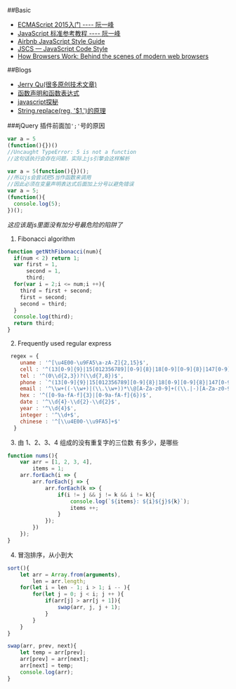 ##Basic
* [ECMAScript 2015入门 ---- 阮一峰](http://es6.ruanyifeng.com/)
* [JavaScript 标准参考教程 ---- 阮一峰](http://javascript.ruanyifeng.com/advanced/ecmascript6.html)
* [Airbnb JavaScript Style Guide](https://github.com/airbnb/javascript)
* [JSCS — JavaScript Code Style](http://jscs.info/)
* [How Browsers Work: Behind the scenes of modern web browsers](http://www.html5rocks.com/en/tutorials/internals/howbrowserswork/)


##Blogs
* [Jerry Qu(很多原创技术文章)](https://imququ.com/archives.html)
* [函数声明和函数表达式](http://www.cnblogs.com/Xdoable/archive/2011/09/08/2171512.html)
* [javascript探秘](http://www.nowamagic.net/librarys/veda/detail/1630)
* [String.replace(reg, '$1,')的原理](http://www.cnblogs.com/skywang/articles/2051052.html)

###jQuery 插件前面加`';'`号的原因
```javascript
var a = 5
(function(){})()  
//Uncaught TypeError: 5 is not a function
//这句话执行会存在问题，实际上js引擎会这样解析

var a = 5(function(){})();
//所以js会尝试把5当作函数来调用
//因此必须在变量声明表达式后面加上分号以避免错误
var a = 5;
(function(){
  console.log(5);
})();

```

*这应该是js里面没有加分号最危险的陷阱了*

1. Fibonacci algorithm
```javascript
function getNthFibonacci(num){
  if(num < 2) return 1;
  var first = 1,
      second = 1,
      third;
  for(var i = 2;i <= num;i ++){
    third = first + second;
    first = second;
    second = third;
  }
  console.log(third);
  return third;
}
```

2. Frequently used regular express
```javascript
 regex = {
    uname : '^[\u4E00-\u9FA5\a-zA-Z]{2,15}$',
    cell : '^(13[0-9]{9}|15[012356789][0-9]{8}|18[0-9][0-9]{8}|147[0-9]{8}|17[0678][0-9]{8})$',
    tel : '^(0\\d{2,3})?(\\d{7,8})$',
    phone : `^(13[0-9]{9}|15[012356789][0-9]{8}|18[0-9][0-9]{8}|147[0-9]{8}|17[0678][0-9]{8}|(0\\d{2,3})?(\\d{7,8}))$`,
    email : '^\\w+((-\\w+)|(\\.\\w+))*\\@[A-Za-z0-9]+((\\.|-)[A-Za-z0-9]+)*\\.[A-Za-z0-9]+$',
    hex : '^([0-9a-fA-f]{3}|[0-9a-fA-f]{6})$',
    date : '^\\d{4}-\\d{2}-\\d{2}$',
    year : '^\\d{4}$',
    integer : '^\\d+$',
    chinese : '^[\\u4E00-\\u9FA5]+$'
  }
```
3. 由 1、2、3、4 组成的没有重复字的三位数 有多少，是哪些
```javascript
function nums(){
    var arr = [1, 2, 3, 4],
        items = 1;
    arr.forEach(i => {
        arr.forEach(j => {
            arr.forEach(k => {
                if(i != j && j != k && i != k){
                    console.log(`${items}: ${i}${j}${k}`);
                    items ++;
                }
            });
        })
    });
}
```
4. 冒泡排序，从小到大
```javascript
sort(){
    let arr = Array.from(arguments),
        len = arr.length;
    for(let i = len - 1; i > 1; i -- ){
        for(let j = 0; j < i; j ++ ){
            if(arr[j] > arr[j + 1]){
                swap(arr, j, j + 1);
            }
        }
    }
}

swap(arr, prev, next){
    let temp = arr[prev];
    arr[prev] = arr[next];
    arr[next] = temp;
    console.log(arr);
}
```

